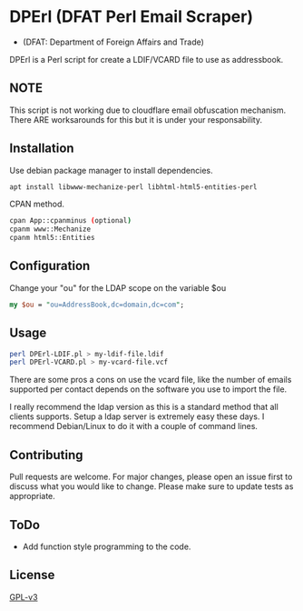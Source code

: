 # DPErl (DFAT Perl Email Scraper)
* (DFAT: Department of Foreign Affairs and Trade)

DPErl is a Perl script for create a LDIF/VCARD file to use as addressbook.

## NOTE
This script is not working due to cloudflare email obfuscation mechanism.
There ARE worksarounds for this but it is under your responsability.

## Installation

Use debian package manager to install dependencies.

```bash
apt install libwww-mechanize-perl libhtml-html5-entities-perl
```
CPAN method.
```bash
cpan App::cpanminus (optional)
cpanm www::Mechanize 
cpanm html5::Entities
```
## Configuration
Change your "ou" for the LDAP scope on the variable $ou
```perl
my $ou = "ou=AddressBook,dc=domain,dc=com";
```
## Usage

```bash
perl DPErl-LDIF.pl > my-ldif-file.ldif
perl DPErl-VCARD.pl > my-vcard-file.vcf
```
There are some pros a cons on use the vcard file, like the number of emails supported per contact depends on the software you use to import the file.

I really recommend the ldap version as this is a standard method that all clients supports.
Setup a ldap server is extremely easy these days. I recommend Debian/Linux to do it with a couple of command lines.

## Contributing
Pull requests are welcome. For major changes, please open an issue first to discuss what you would like to change.
Please make sure to update tests as appropriate.

## ToDo
* Add function style programming to the code.

## License
[GPL-v3](https://choosealicense.com/licenses/gpl-3.0/)